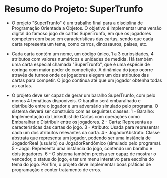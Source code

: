# Resumo do Projeto: SuperTrunfo
- O projeto "SuperTrunfo" é um trabalho final para a disciplina de Programação Orientada a Objetos. O objetivo é implementar uma versão digital do famoso jogo de cartas SuperTrunfo, em que os jogadores competem com base em características das cartas, sendo que cada carta representa um tema, como carros, dinossauros, países, etc.

- Cada carta contém um nome, um código único, 1 a 3 curiosidades, 4 atributos com valores numéricos e unidades de medida. Há também uma carta especial chamada "SuperTrunfo", que é uma espécie de coringa com maior poder de competição. A dinâmica do jogo ocorre através de turnos onde os jogadores elegem um dos atributos das cartas para competir. O jogo continua até que um jogador obtenha todas as cartas.

- O projeto deve ser capaz de gerar um baralho SuperTrunfo, com pelo menos 4 temáticas disponíveis. O baralho será embaralhado e distribuído entre o jogador e um adversário simulado pelo programa. O sistema deverá ser construído com as seguintes classes:
1 - Baralho: Implementação da LinkedList de Cartas com operações como Embaralhar e Distribuir entre os jogadores.
2 - Carta: Representa as características das cartas do jogo.
3 - Atributo: Usada para representar cada um dos atributos relevantes da carta.
4 - JogadorAbstrato: Classe abstrata que representa um jogador, podendo ser uma instância de JogadorReal (usuário) ou JogadorRandômico (simulado pelo programa).
5 - Jogo: Representa uma instância do jogo, contendo um baralho e dois jogadores.
6 - O sistema também precisa ser capaz de mostrar o vencedor, o status do jogo, e ter um menu interativo para escolha do tema do jogo. Por fim, o projeto deve implementar boas práticas de programação e conter tratamento de erros.
